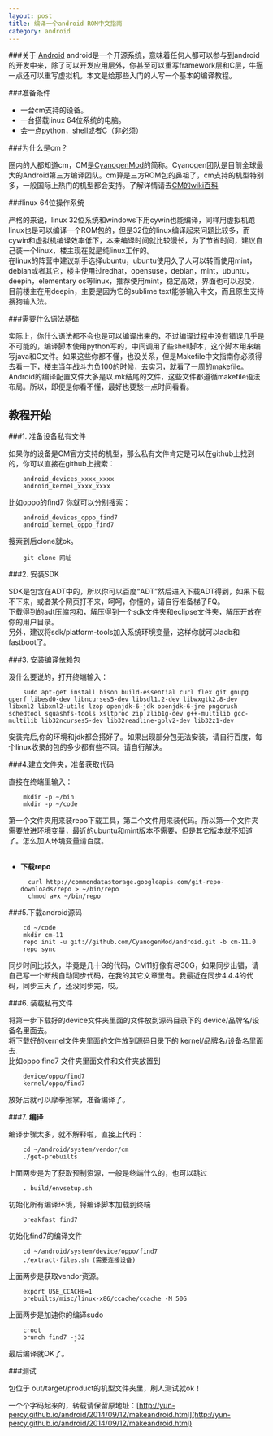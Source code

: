 ```yaml
---
layout: post
title: 编译一个android ROM中文指南
category: android
---
```


###关于 [Android](http://baike.baidu.com/subview/1241829/9322617.htm?fr=aladdin)
android是一个开源系统，意味着任何人都可以参与到android的开发中来，除了可以开发应用层外，你甚至可以重写framework层和C层，牛逼一点还可以重写虚拟机。本文是给那些入门的人写一个基本的编译教程。

###准备条件

+ 一台cm支持的设备。
+ 一台搭载linux 64位系统的电脑。
+ 会一点python，shell或者C（非必须）

###为什么是cm？

圈内的人都知道cm，CM是[CyanogenMod](http://baike.baidu.com/view/5079569.htm)的简称。Cyanogen团队是目前全球最大的Android第三方编译团队。cm算是三方ROM包的鼻祖了，cm支持的机型特别多，一般国际上热门的机型都会支持。了解详情请去[CM的wiki百科](http://wiki.cyanogenmod.org/w/Main_Page?setlang=zh-cn)

###linux 64位操作系统

严格的来说，linux 32位系统和windows下用cywin也能编译，同样用虚拟机跑linux也是可以编译一个ROM包的，但是32位的linux编译起来问题比较多，而cywin和虚拟机编译效率低下，本来编译时间就比较漫长，为了节省时间，建议自己装一个linux，楼主现在就是纯linux工作的。<br/>
在linux的阵营中建议新手选择ubuntu，ubuntu使用久了人可以转而使用mint，debian或者其它，楼主使用过redhat，opensuse，debian，mint，ubuntu，deepin，elementary os等linux，推荐使用mint，稳定高效，界面也可以忍受，目前楼主在用deepin，主要是因为它的sublime text能够输入中文，而且原生支持搜狗输入法。

###需要什么语法基础

实际上，你什么语法都不会也是可以编译出来的，不过编译过程中没有错误几乎是不可能的，编译脚本使用python写的，中间调用了些shell脚本，这个脚本用来编写java和C文件。如果这些你都不懂，也没关系，但是Makefile中文指南你必须得去看一下，楼主当年战斗力负100的时候，去实习，就看了一周的makefile。Android的编译配置文件大多是以.mk结尾的文件，这些文件都遵循makefile语法布局。所以，即便是你看不懂，最好也要愁一点时间看看。

教程开始
-----------------

###1. 准备设备私有文件
	
如果你的设备是CM官方支持的机型，那么私有文件肯定是可以在github上找到的，你可以直接在github上搜索：
		
		android_devices_xxxx_xxxx
		android_kernel_xxxx_xxxx

比如oppo的find7 你就可以分别搜索：
		
		android_devices_oppo_find7
		android_kernel_oppo_find7

搜索到后clone就ok。

		git clone 网址

###2. 安装SDK	

SDK是包含在ADT中的，所以你可以百度“ADT”然后进入下载ADT得到，如果下载不下来，或者某个网页打不来，呵呵，你懂的，请自行准备梯子FQ。<br/>下载得到的adt压缩包和，解压得到一个sdk文件夹和eclipse文件夹，解压开放在你的用户目录。<br/>
另外，建议将sdk/platform-tools加入系统环境变量，这样你就可以adb和fastboot了。

###3. 安装编译依赖包

没什么要说的，打开终端输入：

		sudo apt-get install bison build-essential curl flex git gnupg gperf libesd0-dev libncurses5-dev libsdl1.2-dev libwxgtk2.8-dev libxml2 libxml2-utils lzop openjdk-6-jdk openjdk-6-jre pngcrush schedtool squashfs-tools xsltproc zip zlib1g-dev g++-multilib gcc-multilib lib32ncurses5-dev lib32readline-gplv2-dev lib32z1-dev

安装完后,你的环境和jdk都会搭好了。如果出现部分包无法安装，请自行百度，每个linux收录的包的多少都有些不同。请自行解决。

###4.建立文件夹，准备获取代码

直接在终端里输入：
		
		mkdir -p ~/bin
		mkdir -p ~/code

第一个文件夹用来装repo下载工具，第二个文件用来装代码。所以第一个文件夹需要放进环境变量，最近的ubuntu和mint版本不需要，但是其它版本就不知道了。怎么加入环境变量请百度。<br/><br/>

+ __下载repo__

		curl http://commondatastorage.googleapis.com/git-repo-downloads/repo > ~/bin/repo
 		chmod a+x ~/bin/repo

###5.下载android源码

		cd ~/code
		mkdir cm-11
		repo init -u git://github.com/CyanogenMod/android.git -b cm-11.0
		repo sync

同步时间比较久，毕竟是几十G的代码，CM11好像有尽30G，如果同步出错，请自己写一个断线自动同步代码，在我的其它文章里有。我最近在同步4.4.4的代码，同步三天了，还没同步完，哎。

###6. 装载私有文件

将第一步下载好的device文件夹里面的文件放到源码目录下的 device/品牌名/设备名里面去。<br/>
将下载好的kernel文件夹里面的文件放到源码目录下的 kernel/品牌名/设备名里面去.<br>
比如oppo find7 文件夹里面文件和文件夹放置到

		device/oppo/find7
		kernel/oppo/find7

放好后就可以摩拳擦掌，准备编译了。

###7. __编译__

编译步骤太多，就不解释啦，直接上代码：

		cd ~/android/system/vendor/cm
		./get-prebuilts

上面两步是为了获取预制资源，一般是终端什么的，也可以跳过

		. build/envsetup.sh

初始化所有编译环境，将编译脚本加载到终端

		breakfast find7

初始化find7的编译文件

		cd ~/android/system/device/oppo/find7
		./extract-files.sh (需要连接设备)

上面两步是获取vendor资源。

		export USE_CCACHE=1
		prebuilts/misc/linux-x86/ccache/ccache -M 50G

上面两步是加速你的编译sudo

		croot
		brunch find7 -j32

最后编译就OK了。

###测试

包位于 out/target/product的机型文件夹里，刷人测试就ok！


一个个字码起来的，转载请保留原地址：[http://yun-percy.github.io/android/2014/09/12/makeandroid.html](http://yun-percy.github.io/android/2014/09/12/makeandroid.html)
		




	



